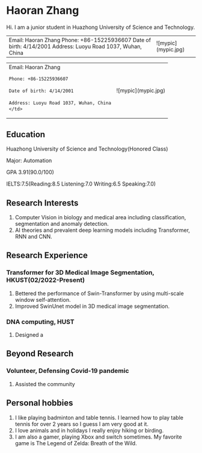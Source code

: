 # Haoran Zhang
Hi. I am a junior student in Huazhong University of Science and Technology.


<html>
    <table style="margin-left: auto; margin-right: auto;">
        <tr>
            <td>
                <!--左侧内容-->
              Email: Haoran Zhang
              Phone: +86-15225936607
              Date of birth: 4/14/2001
              Address: Luoyu Road 1037, Wuhan, China
            </td>
            <td>
                <!--右侧内容-->
                ![mypic](mypic.jpg)
            </td>
        </tr>
    </table>
</html>


<table border='0'>

<tr>
<td>
    Email: Haoran Zhang
     
    Phone: +86-15225936607
             
    Date of birth: 4/14/2001
              
    Address: Luoyu Road 1037, Wuhan, China
    </td>
<td>![mypic](mypic.jpg)</td>
</tr>
</table>

## Education
Huazhong University of Science and Technology(Honored Class)

Major: Automation

GPA 3.91(90.0/100) 

IELTS:7.5(Reading:8.5 Listening:7.0 Writing:6.5 Speaking:7.0)

## Research Interests
1. Computer Vision in biology and medical area including classification, segmentation and anomaly detection. 
2. AI theories and prevalent deep learning models including Transformer, RNN and CNN.

## Research Experience
### Transformer for 3D Medical Image Segmentation, HKUST(02/2022-Present)
1. Bettered the performance of Swin-Transformer by using multi-scale window self-attention.
2. Improved SwinUnet model in 3D medical image segmentation.

### DNA computing, HUST
1. Designed a 

## Beyond Research

### Volunteer, Defensing Covid-19 pandemic
1. Assisted the community

## Personal hobbies
1. I like playing badminton and table tennis. I learned how to play table tennis for over 2 years so I guess I am very good at it. 
2. I love animals and in holidays I really enjoy hiking or birding. 
3. I am also a gamer, playing Xbox and switch sometimes. My favorite game is The Legend of Zelda: Breath of the Wild.



